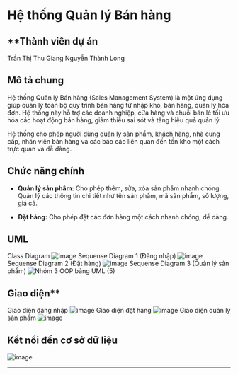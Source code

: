 # **Hệ thống Quản lý Bán hàng**

## **Thành viên dự án
Trần Thị Thu Giang
Nguyễn Thành Long

## **Mô tả chung**

Hệ thống Quản lý Bán hàng (Sales Management System) là một ứng dụng giúp quản lý toàn bộ quy trình bán hàng từ nhập kho, bán hàng, quản lý hóa đơn. Hệ thống này hỗ trợ các doanh nghiệp, cửa hàng và chuỗi bán lẻ tối ưu hóa các hoạt động bán hàng, giảm thiểu sai sót và tăng hiệu quả quản lý. 

Hệ thống cho phép người dùng quản lý sản phẩm, khách hàng, nhà cung cấp, nhân viên bán hàng và các báo cáo liên quan đến tồn kho một cách trực quan và dễ dàng.

## **Chức năng chính**

- **Quản lý sản phẩm:** Cho phép thêm, sửa, xóa sản phẩm nhanh chóng. Quản lý các thông tin chi tiết như tên sản phẩm, mã sản phẩm, số lượng, giá cả.
  
- **Đặt hàng:** Cho phép đặt các đơn hàng một cách nhanh chóng, dễ dàng.

## **UML**
Class Diagram
![image](https://github.com/user-attachments/assets/65458d32-3a85-4306-b3bb-4dcf97cca452)
Sequense Diagram 1 (Đăng nhập)
![image](https://github.com/user-attachments/assets/77019eeb-7163-479e-8b47-1e22fbc7e555)
Sequense Diagram 2 (Đặt hàng)
![image](https://github.com/user-attachments/assets/76640593-0f67-48a7-8072-913b86a2dc94)
Sequense Diagram 3 (Quản lý sản phẩm)
![Nhóm 3 OOP bảng UML (5)](https://github.com/user-attachments/assets/1ab51b79-28c3-427c-8377-a749c27552bc)

## Giao diện**
Giao diện đăng nhập
![image](https://github.com/user-attachments/assets/ebda8f41-5a62-4d10-ac2d-77680f4fa99c)
Giao diện đặt hàng
![image](https://github.com/user-attachments/assets/af9219cc-b89c-4830-99b2-adf55a924147)
Giao diện quản lý sản phẩm
![image](https://github.com/user-attachments/assets/319974f5-1584-44aa-a0f0-fa793d588ea6)

## **Kết nối đến cơ sở dữ liệu**
![image](https://github.com/user-attachments/assets/5c69e70b-df75-4a92-884d-14fdbd192394)

---
